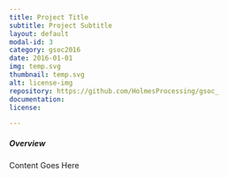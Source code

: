 ```yaml
---
title: Project Title
subtitle: Project Subtitle
layout: default
modal-id: 3
category: gsoc2016
date: 2016-01-01
img: temp.svg
thumbnail: temp.svg
alt: license-img
repository: https://github.com/HolmesProcessing/gsoc_
documentation: 
license: 

---
```


##### Overview

Content Goes Here
